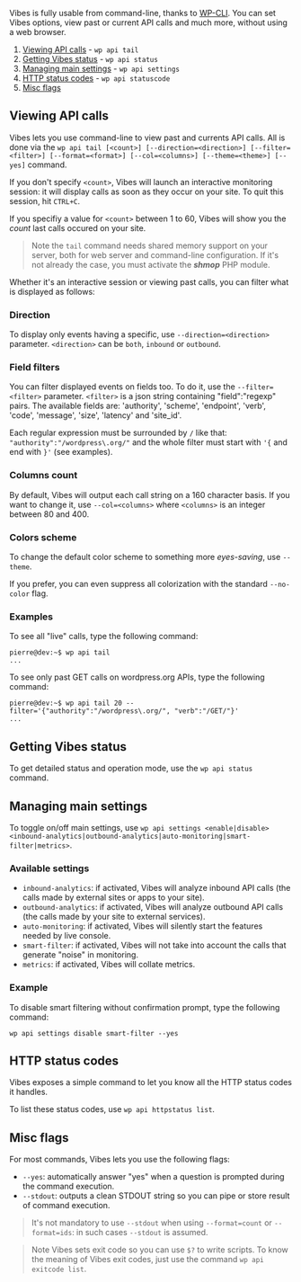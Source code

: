 Vibes is fully usable from command-line, thanks to [WP-CLI](https://wp-cli.org/). You can set Vibes options, view past or current API calls and much more, without using a web browser.

1. [Viewing API calls](#viewing-api-calls) - `wp api tail`
2. [Getting Vibes status](#getting-vibes-status) - `wp api status`
3. [Managing main settings](#managing-main-settings) - `wp api settings`
4. [HTTP status codes](#http-status-codes) - `wp api statuscode`
5. [Misc flags](#misc-flags)

## Viewing API calls

Vibes lets you use command-line to view past and currents API calls. All is done via the `wp api tail [<count>] [--direction=<direction>] [--filter=<filter>] [--format=<format>] [--col=<columns>] [--theme=<theme>] [--yes]` command.

If you don't specify `<count>`, Vibes will launch an interactive monitoring session: it will display calls as soon as they occur on your site. To quit this session, hit `CTRL+C`.

If you specifiy a value for `<count>` between 1 to 60, Vibes will show you the *count* last calls occured on your site.

> Note the `tail` command needs shared memory support on your server, both for web server and command-line configuration. If it's not already the case, you must activate the ***shmop*** PHP module.

Whether it's an interactive session or viewing past calls, you can filter what is displayed as follows:

### Direction

To display only events having a specific, use `--direction=<direction>` parameter. `<direction>` can be `both`, `inbound` or `outbound`.

### Field filters

You can filter displayed events on fields too. To do it, use the `--filter=<filter>` parameter. `<filter>` is a json string containing "field":"regexp" pairs. The available fields are: 'authority', 'scheme', 'endpoint', 'verb', 'code', 'message', 'size', 'latency' and 'site_id'.

Each regular expression must be surrounded by `/` like that: `"authority":"/wordpress\.org/"` and the whole filter must start with `'{` and end with `}'` (see examples).

### Columns count

By default, Vibes will output each call string on a 160 character basis. If you want to change it, use `--col=<columns>` where `<columns>` is an integer between 80 and 400.

### Colors scheme

To change the default color scheme to something more *eyes-saving*, use `--theme`.

If you prefer, you can even suppress all colorization with the standard `--no-color` flag.

### Examples

To see all "live" calls, type the following command:
```console
pierre@dev:~$ wp api tail
...
```

To see only past GET calls on wordpress.org APIs, type the following command:
```console
pierre@dev:~$ wp api tail 20 --filter='{"authority":"/wordpress\.org/", "verb":"/GET/"}'
...
```

## Getting Vibes status

To get detailed status and operation mode, use the `wp api status` command.

## Managing main settings

To toggle on/off main settings, use `wp api settings <enable|disable> <inbound-analytics|outbound-analytics|auto-monitoring|smart-filter|metrics>`.

### Available settings

- `inbound-analytics`: if activated, Vibes will analyze inbound API calls (the calls made by external sites or apps to your site).
- `outbound-analytics`: if activated, Vibes will analyze outbound API calls (the calls made by your site to external services).
- `auto-monitoring`: if activated, Vibes will silently start the features needed by live console.
- `smart-filter`: if activated, Vibes will not take into account the calls that generate "noise" in monitoring.
- `metrics`: if activated, Vibes will collate metrics.

### Example

To disable smart filtering without confirmation prompt, type the following command:
```console
wp api settings disable smart-filter --yes
```

## HTTP status codes

Vibes exposes a simple command to let you know all the HTTP status codes it handles.

To list these status codes, use `wp api httpstatus list`.

## Misc flags

For most commands, Vibes lets you use the following flags:
- `--yes`: automatically answer "yes" when a question is prompted during the command execution.
- `--stdout`: outputs a clean STDOUT string so you can pipe or store result of command execution.

> It's not mandatory to use `--stdout` when using `--format=count` or `--format=ids`: in such cases `--stdout` is assumed.

> Note Vibes sets exit code so you can use `$?` to write scripts.
> To know the meaning of Vibes exit codes, just use the command `wp api exitcode list`.